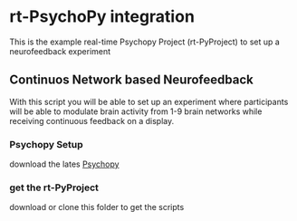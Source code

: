# rt-PsychoPy integration

This is the example real-time Psychopy Project (rt-PyProject) to set up a neurofeedback experiment

## Continuos Network based Neurofeedback

With this script you will be able to set up an experiment where participants will be able to modulate brain activity from 1-9 brain networks while receiving continuous feedback on a display.

### Psychopy Setup

download the lates [Psychopy](https://www.psychopy.org/download.html)

### get the rt-PyProject

download or clone this folder to get the scripts

